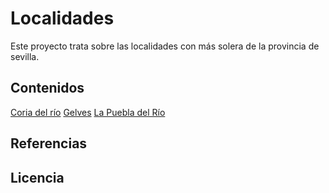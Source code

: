 # Localidades
Este proyecto trata sobre las localidades con más solera de la provincia de sevilla.

## Contenidos
[Coria del río](coria.md)
[Gelves](gelves.md)
[La Puebla del Río](puebla.md)

## Referencias

## Licencia
